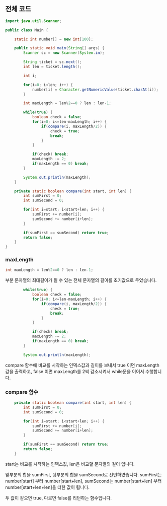 ## 전체 코드


```Java
import java.util.Scanner;

public class Main {

    static int number[] = new int[100];

    public static void main(String[] args) {
        Scanner sc = new Scanner(System.in);

        String ticket = sc.next();
        int len = ticket.length();

        int i;

        for(i=0; i<len; i++) {
            number[i] = Character.getNumericValue(ticket.charAt(i));
        }

        int maxLength = len%2==0 ? len : len-1;

        while(true) {
            boolean check = false;
            for(i=0; i<=len-maxLength; i++) {
                if(compare(i, maxLength/2)) {
                    check = true;
                    break;
                }
            }

            if(check) break;
            maxLength -= 2;
            if(maxLength == 0) break;
        }

        System.out.println(maxLength);
    }

    private static boolean compare(int start, int len) {
        int sumFirst = 0;
        int sumSecond = 0;

        for(int i=start; i<start+len; i++) {
            sumFirst += number[i];
            sumSecond += number[i+len];
        }

        if(sumFirst == sumSecond) return true;
        return false;
    }
}
```

### maxLength


```Java
int maxLength = len%2==0 ? len : len-1;
```

부분 문자열의 최대길이가 될 수 있는 전체 문자열의 길이를 초기값으로 두었습니다.


```Java
        while(true) {
            boolean check = false;
            for(i=0; i<=len-maxLength; i++) {
                if(compare(i, maxLength/2)) {
                    check = true;
                    break;
                }
            }

            if(check) break;
            maxLength -= 2;
            if(maxLength == 0) break;
        }

        System.out.println(maxLength);
```

compare 함수에 비교를 시작하는 인덱스값과 길이를 보내서
true 이면 maxLength 값을 출력하고,
false 이면 maxLength를 2씩 감소시켜서 while문을 이어서 수행합니다.

### compare 함수


```Java
    private static boolean compare(int start, int len) {
        int sumFirst = 0;
        int sumSecond = 0;

        for(int i=start; i<start+len; i++) {
            sumFirst += number[i];
            sumSecond += number[i+len];
        }

        if(sumFirst == sumSecond) return true;
        return false;
    }
```

start는 비교를 시작하는 인덱스값, len은 비교할 문자열의 길이 입니다.

앞부분의 합을 sumFirst, 뒷부분의 합을 sumSecond로 선언하였습니다.
sumFirst는 number[start] 부터 number[start+len],
sumSecond는 number[start+len] 부터 number[start+len+len]을 더한 값이 됩니다.

두 값이 같으면 true, 다르면 false를 리턴하는 함수입니다.


```Java

```
